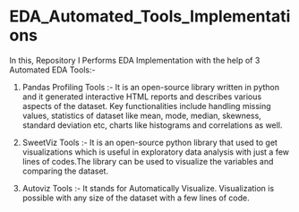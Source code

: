 # EDA_Automated_Tools_Implementations

In this, Repository I Performs EDA Implementation with the help of 3 Automated EDA Tools:- 

1) Pandas Profiling Tools :-  It is an open-source library written in python and it generated interactive HTML reports and describes various aspects of the                                            dataset. Key functionalities include handling missing values, statistics of dataset like mean, mode, median, skewness,                                                    standard deviation etc, charts like histograms and correlations as well.                          

2) SweetViz Tools :-  It is an open-source python library that used to get visualizations which is useful in exploratory data analysis with just a few lines                                    of codes.The library can be used to visualize the variables and comparing the dataset.                                       

3) Autoviz Tools :-  It stands for Automatically Visualize. Visualization is possible with any size of the dataset with a few lines of code.
